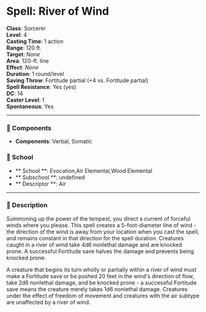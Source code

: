 
# Spell: River of Wind
**Class**: Sorcerer  
**Level**: 4  
**Casting Time**: 1 action  
**Range**: 120 ft.  
**Target**: _None_  
**Area**: 120-ft. line  
**Effect**: _None_  
**Duration**: 1 round/level  
**Saving Throw**: Fortitude partial (+4 vs. Fortitude partial)  
**Spell Resistance**: Yes (yes)  
**DC**: 14  
**Caster Level**: 1  
**Spontaneous**: Yes

---

### 🔮 Components
- **Components**: Verbal, Somatic

### 🏫 School
- ** School **: Evocation,Air Elemental,Wood Elemental
- ** Subschool **: undefined
- ** Descriptor **: Air
---

### 📜 Description
Summoning up the power of the tempest, you direct a current of forceful winds where you please. This spell creates a 5-foot-diameter line of wind - the direction of the wind is away from your location when you cast the spell, and remains constant in that direction for the spell duration. Creatures caught in a river of wind take 4d6 nonlethal damage and are knocked prone. A successful Fortitude save halves the damage and prevents being knocked prone. 

A creature that begins its turn wholly or partially within a river of wind must make a Fortitude save or be pushed 20 feet in the wind's direction of flow, take 2d6 nonlethal damage, and be knocked prone - a successful Fortitude save means the creature merely takes 1d6 nonlethal damage. Creatures under the effect of freedom of movement and creatures with the air subtype are unaffected by a river of wind.
